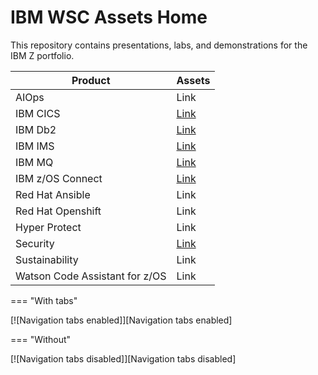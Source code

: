# IBM WSC Assets Home

This repository contains presentations, labs, and demonstrations for the IBM Z portfolio.

| Product    | Assets |
| -------- | ------- |
| AIOps | Link |
| IBM CICS | [Link](ibmcics.md)    |
| IBM Db2  | [Link](ibmdb2.md)    |
| IBM IMS  | [Link](ibmims.md)    |
| IBM MQ  | [Link](ibmmq.md)    |
| IBM z/OS Connect | [Link](ibmzosconnect.md)     |
| Red Hat Ansible    | Link    |
| Red Hat Openshift | Link |
| Hyper Protect | Link |
| Security | [Link](security.md) |
| Sustainability | Link |
| Watson Code Assistant for z/OS | Link |

=== "With tabs"

[![Navigation tabs enabled]][Navigation tabs enabled]

=== "Without"

[![Navigation tabs disabled]][Navigation tabs disabled]
